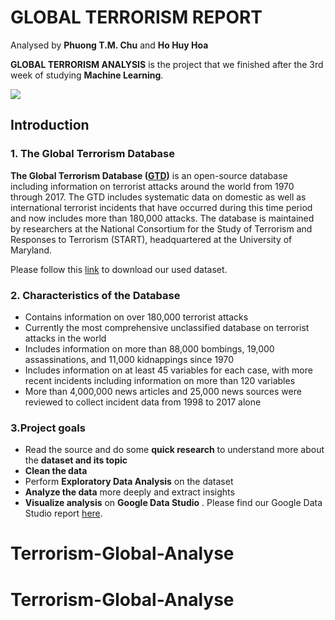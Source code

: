 # GLOBAL TERRORISM REPORT
Analysed by **Phuong T.M. Chu** and **Ho Huy Hoa** 

**GLOBAL TERRORISM ANALYSIS** is the project that we finished after the 3rd week of studying **Machine Learning**.

![](https://www.start.umd.edu/gtd/images/START_GlobalTerrorismDatabase_TerroristAttacksConcentrationIntensityMap_45Years.png)

## Introduction

### 1. The Global Terrorism Database
**The Global Terrorism Database ([GTD](https://www.start.umd.edu/gtd/))** is an open-source database including information on terrorist attacks around the world from 1970 through 2017. The GTD includes systematic data on domestic as well as international terrorist incidents that have occurred during this time period and now includes more than 180,000 attacks. The database is maintained by researchers at the National Consortium for the Study of Terrorism and Responses to Terrorism (START), headquartered at the University of Maryland.

Please follow this [link](https://www.kaggle.com/START-UMD/gtd) to download our used dataset.

### 2. Characteristics of the Database
- Contains information on over 180,000 terrorist attacks
- Currently the most comprehensive unclassified database on terrorist attacks in the world
- Includes information on more than 88,000 bombings, 19,000 assassinations, and 11,000 kidnappings since 1970
- Includes information on at least 45 variables for each case, with more recent incidents including information on more than 120 variables
- More than 4,000,000 news articles and 25,000 news sources were reviewed to collect incident data from 1998 to 2017 alone

### 3.Project goals
- Read the source and do some **quick research** to understand more about the **dataset and its topic**
- **Clean the data**
- Perform **Exploratory Data Analysis** on the dataset
- **Analyze the data** more deeply and extract insights
- **Visualize analysis** on **Google Data Studio** . Please find our Google Data Studio report [here](https://datastudio.google.com/open/1qgH08qHKrJUIfveZQLTSEiWpAQcMCC5G).
# Terrorism-Global-Analyse
# Terrorism-Global-Analyse
